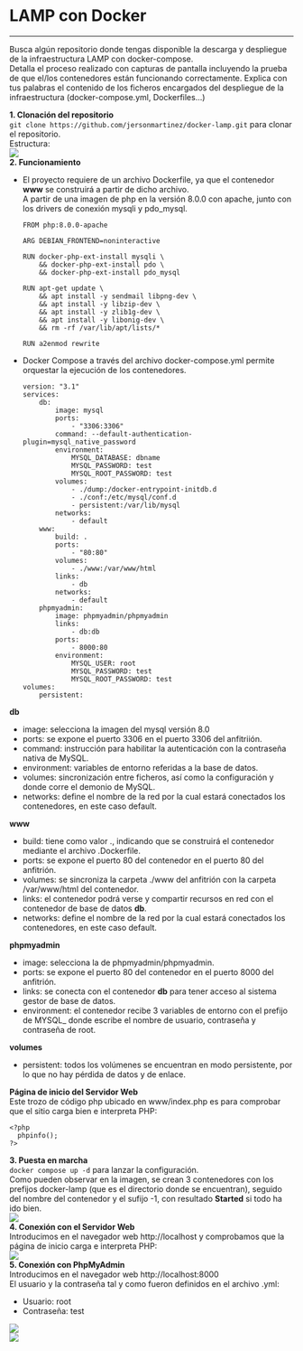 # LAMP con Docker  
***
Busca algún repositorio donde tengas disponible la descarga y despliegue de la infraestructura LAMP con docker-compose.  
Detalla el proceso realizado con capturas de pantalla incluyendo la prueba de que el/los contenedores están funcionando correctamente. Explica con tus palabras el contenido de los ficheros encargados del despliegue de la infraestructura (docker-compose.yml, Dockerfiles...)

**1. Clonación del repositorio**  
`git clone https://github.com/jersonmartinez/docker-lamp.git` para clonar el repositorio.  
Estructura:  
![](./img/01.png)  
**2. Funcionamiento**  
- El proyecto requiere de un archivo Dockerfile, ya que el contenedor **www** se construirá a partir de dicho archivo.  
A partir de una imagen de php en la versión 8.0.0 con apache, junto con los drivers de conexión mysqli y pdo_mysql.  

  ```
  FROM php:8.0.0-apache

  ARG DEBIAN_FRONTEND=noninteractive

  RUN docker-php-ext-install mysqli \
      && docker-php-ext-install pdo \
      && docker-php-ext-install pdo_mysql

  RUN apt-get update \
      && apt install -y sendmail libpng-dev \
      && apt install -y libzip-dev \
      && apt install -y zlib1g-dev \
      && apt install -y libonig-dev \
      && rm -rf /var/lib/apt/lists/*

  RUN a2enmod rewrite
  ```
- Docker Compose a través del archivo docker-compose.yml permite orquestar la ejecución de los contenedores.  
  ```
  version: "3.1"
  services:
      db:
          image: mysql
          ports: 
              - "3306:3306"
          command: --default-authentication-plugin=mysql_native_password
          environment:
              MYSQL_DATABASE: dbname
              MYSQL_PASSWORD: test
              MYSQL_ROOT_PASSWORD: test 
          volumes:
              - ./dump:/docker-entrypoint-initdb.d
              - ./conf:/etc/mysql/conf.d
              - persistent:/var/lib/mysql
          networks:
              - default
      www:
          build: .
          ports: 
              - "80:80"
          volumes:
              - ./www:/var/www/html
          links:
              - db
          networks:
              - default
      phpmyadmin:
          image: phpmyadmin/phpmyadmin
          links: 
              - db:db
          ports:
              - 8000:80
          environment:
              MYSQL_USER: root
              MYSQL_PASSWORD: test
              MYSQL_ROOT_PASSWORD: test 
  volumes:
      persistent:
  ```
**db**  
- image: selecciona la imagen del mysql versión 8.0  
- ports: se expone el puerto 3306 en el puerto 3306 del anfitriión.  
- command: instrucción para habilitar la autenticación con la contraseña nativa de MySQL.  
- environment: variables de entorno referidas a la base de datos.
- volumes: sincronización entre ficheros, así como la configuración y donde corre el demonio de MySQL.  
- networks: define el nombre de la red por la cual estará conectados los contenedores, en este caso default.  

**www**  
- build: tiene como valor ., indicando que se construirá el contenedor mediante el archivo .Dockerfile.  
- ports: se expone el puerto 80 del contenedor en el puerto 80 del anfitrión.    
- volumes: se sincroniza la carpeta ./www del anfitrión con la carpeta /var/www/html del contenedor.  
- links: el contenedor podrá verse y compartir recursos en red con el contenedor de base de datos **db**.  
- networks: define el nombre de la red por la cual estará conectados los contenedores, en este caso default.  

**phpmyadmin**  
- image: selecciona la de phpmyadmin/phpmyadmin.  
- ports: se expone el puerto 80 del contenedor en el puerto 8000 del anfitrión.  
- links: se conecta con el contenedor **db** para tener acceso al sistema gestor de base de datos.  
- environment: el contenedor recibe 3 variables de entorno con el prefijo de MYSQL_ donde escribe el nombre de usuario, contraseña y contraseña de root.

**volumes**  
- persistent: todos los volúmenes se encuentran en modo persistente, por lo que no hay pérdida de datos y de enlace.  

**Página de inicio del Servidor Web**  
Este trozo de código php ubicado en www/index.php es para comprobar que el sitio carga bien e interpreta PHP:  
```
<?php
  phpinfo();
?>
```
**3. Puesta en marcha**  
`docker compose up -d` para lanzar la configuración.  
Como pueden observar en la imagen, se crean 3 contenedores con los prefijos docker-lamp (que es el directorio donde se encuentran), seguido del nombre del contenedor y el sufijo -1, con resultado **Started** si todo ha ido bien.  
![](./img/02.png)  
**4. Conexión con el Servidor Web**  
Introducimos en el navegador web http://localhost y comprobamos que la página de inicio carga e interpreta PHP:  
![](./img/03.png)  
**5. Conexión con PhpMyAdmin**  
Introducimos en el navegador web http://localhost:8000  
El usuario y la contraseña tal y como fueron definidos en el archivo .yml:
- Usuario: root  
- Contraseña: test  

![](./img/04.png)  
![](./img/05.png)  

